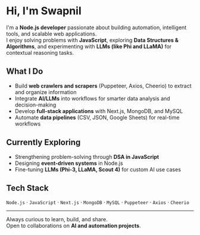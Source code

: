 # Hi, I'm Swapnil  

I'm a **Node.js developer** passionate about building automation, intelligent tools, and scalable web applications.  
I enjoy solving problems with **JavaScript**, exploring **Data Structures & Algorithms**, and experimenting with **LLMs (like Phi and LLaMA)** for contextual reasoning tasks.  

## What I Do
- Build **web crawlers and scrapers** (Puppeteer, Axios, Cheerio) to extract and organize information  
- Integrate **AI/LLMs** into workflows for smarter data analysis and decision-making  
- Develop **full-stack applications** with Next.js, MongoDB, and MySQL  
- Automate **data pipelines** (CSV, JSON, Google Sheets) for real-time workflows  

## Currently Exploring
- Strengthening problem-solving through **DSA in JavaScript**  
- Designing **event-driven systems** in Node.js  
- Fine-tuning **LLMs (Phi-3, LLaMA, Scout 4)** for custom AI use cases  

## Tech Stack
`Node.js` · `JavaScript` · `Next.js` · `MongoDB` · `MySQL` · `Puppeteer` · `Axios` · `Cheerio`  

---

Always curious to learn, build, and share.  
Open to collaborations on **AI and automation projects**.  
